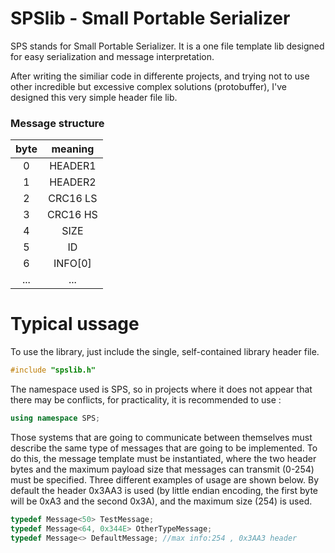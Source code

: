 # SPSlib -  Small Portable Serializer

SPS stands for Small Portable Serializer. It is a one file template lib designed for easy serialization and message interpretation.

After writing the similiar code in differente projects, and trying not to use other incredible but excessive complex solutions (protobuffer), I've designed this very simple header file lib. 



### Message structure

| byte |   meaning          |
|:----:|:------------------:|
|   0  |     HEADER1        |
|   1  |     HEADER2        |
|   2  |     CRC16 LS       |
|   3  |     CRC16 HS       |
|   4  |     SIZE           |
|   5  |     ID             |
|   6  |     INFO[0]        |
| ...  |     ...            |

# Typical ussage



To use the library, just include the single, self-contained library header file.

```C++
#include "spslib.h"
```

The namespace used is SPS, so in projects where it does not appear that there may be conflicts, for practicality, it is recommended to use :

```C++
using namespace SPS;
```

Those systems that are going to communicate between themselves must describe the same type of messages that are going to be implemented. To do this, the message template must be instantiated, where the two header bytes and the maximum payload size that messages can transmit (0-254) must be specified. Three different examples of usage are shown below. By default the header 0x3AA3 is used (by little endian encoding, the first byte will be 0xA3 and the second 0x3A), and the maximum size (254) is used.

```C++
typedef Message<50> TestMessage;
typedef Message<64, 0x344E> OtherTypeMessage;
typedef Message<> DefaultMessage; //max info:254 , 0x3AA3 header
```